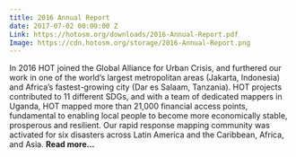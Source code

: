 ```yaml
---
title: 2016 Annual Report
date: 2017-07-02 00:00:00 Z
Link: https://hotosm.org/downloads/2016-Annual-Report.pdf
Image: https://cdn.hotosm.org/storage/2016-Annual-Report.png
---
```


In 2016 HOT joined the Global Alliance for Urban Crisis, and furthered our work in one of the world’s largest metropolitan areas (Jakarta, Indonesia) and Africa’s fastest-growing city (Dar es Salaam, Tanzania). HOT projects contributed to 11 different SDGs, and with a team of dedicated mappers in Uganda, HOT mapped more than 21,000 financial access points, fundamental to enabling local people to become more economically stable, prosperous and resilient. Our rapid response mapping community was activated for six disasters across Latin America and the Caribbean, Africa, and Asia. **Read more…**

